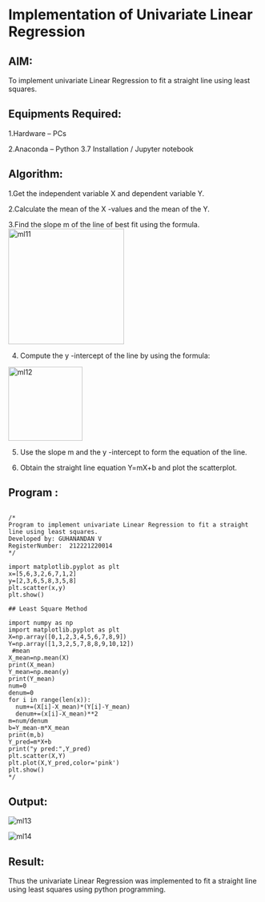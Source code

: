 # Implementation of Univariate Linear Regression

## AIM:
To implement univariate Linear Regression to fit a straight line using least squares.

## Equipments Required:
1.Hardware – PCs

2.Anaconda – Python 3.7 Installation / Jupyter notebook

## Algorithm:
1.Get the independent variable X and dependent variable Y.

2.Calculate the mean of the X -values and the mean of the Y.

3.Find the slope m of the line of best fit using the formula.
<img width="231" alt="ml11" src="https://user-images.githubusercontent.com/100425381/200923714-81faee2d-1b8d-4cbf-b7f6-c1e4abbf0b79.png">

4. Compute the y -intercept of the line by using the formula:
<img width="148" alt="ml12" src="https://user-images.githubusercontent.com/100425381/200923751-e2c6e4f3-a506-48db-adf6-6fb9cd40a8d5.png">


5. Use the slope m and the y -intercept to form the equation of the line. 

6. Obtain the straight line equation Y=mX+b and plot the scatterplot.

## Program :
~~~

/*
Program to implement univariate Linear Regression to fit a straight line using least squares.
Developed by: GUHANANDAN V
RegisterNumber:  212221220014
*/

import matplotlib.pyplot as plt
x=[5,6,3,2,6,7,1,2]
y=[2,3,6,5,8,3,5,8]
plt.scatter(x,y)
plt.show()

## Least Square Method

import numpy as np
import matplotlib.pyplot as plt
X=np.array([0,1,2,3,4,5,6,7,8,9])
Y=np.array([1,3,2,5,7,8,8,9,10,12])
 #mean 
X_mean=np.mean(X)
print(X_mean)
Y_mean=np.mean(y)
print(Y_mean)
num=0
denum=0
for i in range(len(x)):
  num+=(X[i]-X_mean)*(Y[i]-Y_mean)
  denum+=(x[i]-X_mean)**2
m=num/denum
b=Y_mean-m*X_mean
print(m,b)
Y_pred=m*X+b
print("y pred:",Y_pred)
plt.scatter(X,Y)
plt.plot(X,Y_pred,color='pink')
plt.show()
*/
~~~

## Output:

![ml13](https://user-images.githubusercontent.com/100425381/200923814-525e7a77-b991-4d0e-a024-10a91aafc27d.jpeg)

![ml14](https://user-images.githubusercontent.com/100425381/200923825-00265eab-077e-48b9-9df7-a413424f4bc8.jpeg)


## Result:
Thus the univariate Linear Regression was implemented to fit a straight line using least squares using python programming.

